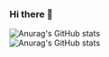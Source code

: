 ### Hi there 👋


![Anurag's GitHub stats](https://github-readme-stats.vercel.app/api?username=Shin-kyeong-ho&show_icons=true&theme=tokyonight)
<br/>
![Anurag's GitHub stats](https://github-readme-stats.vercel.app/api/top-langs/?username=Shin-kyeong-ho&show_icons=true&theme=onedark)

<!--
**Shin-kyeong-ho/Shin-kyeong-ho** is a ✨ _special_ ✨ repository because its `README.md` (this file) appears on your GitHub profile.

Here are some ideas to get you started:

- 🔭 I’m currently working on ...
- 🌱 I’m currently learning ...
- 👯 I’m looking to collaborate on ...
- 🤔 I’m looking for help with ...
- 💬 Ask me about ...
- 📫 How to reach me: ...
- 😄 Pronouns: ...
- ⚡ Fun fact: ...
-->
